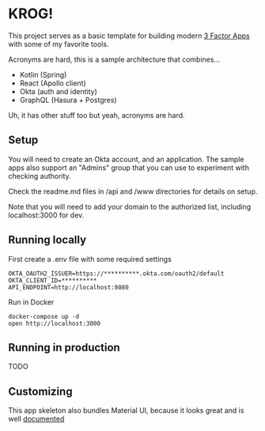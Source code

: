 # KROG!

This project serves as a basic template for building modern [3 Factor Apps](https://3factor.app/) with some of my favorite tools.

Acronyms are hard, this is a sample architecture that combines...

- Kotlin (Spring)
- React (Apollo client)
- Okta (auth and identity)
- GraphQL (Hasura + Postgres)

Uh, it has other stuff too but yeah, acronyms are hard.

## Setup

You will need to create an Okta account, and an application. The sample apps also support an "Admins" group that you can use to experiment with checking authority.

Check the readme.md files in /api and /www directories for details on setup.

Note that you will need to add your domain to the authorized list, including localhost:3000 for dev.

## Running locally

First create a .env file with some required settings

```
OKTA_OAUTH2_ISSUER=https://**********.okta.com/oauth2/default
OKTA_CLIENT_ID=**********
API_ENDPOINT=http://localhost:8080
```

Run in Docker

```
docker-compose up -d
open http://localhost:3000
```

## Running in production

TODO

## Customizing

This app skeleton also bundles Material UI, because it looks great and is well [documented](https://material.io/components/cards/#actions)